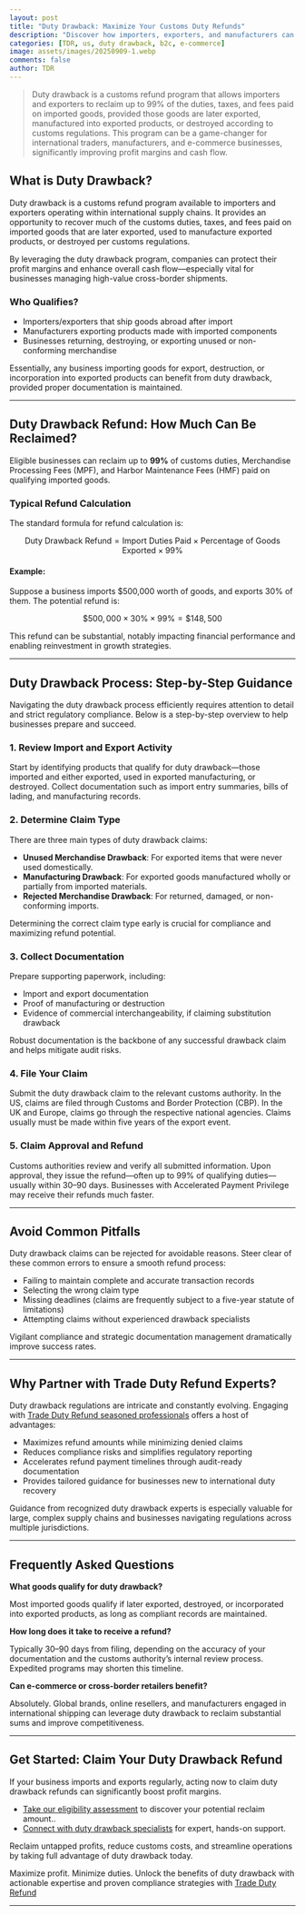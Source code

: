 ```yaml
---
layout: post
title: "Duty Drawback: Maximize Your Customs Duty Refunds"
description: "Discover how importers, exporters, and manufacturers can reclaim up to 99% of customs duties through the duty drawback program. This comprehensive guide explains the step-by-step process, types of claims, common pitfalls, and the benefits of partnering with experts for duty drawback refunds. Optimize your international trade operations and improve your cash flow by understanding duty drawback eligibility, refund calculations, and compliance strategies."
categories: [TDR, us, duty drawback, b2c, e-commerce]
image: assets/images/20250909-1.webp
comments: false
author: TDR
---
```


> Duty drawback is a customs refund program that allows importers and exporters to reclaim up to 99% of the duties, taxes, and fees paid on imported goods, provided those goods are later exported, manufactured into exported products, or destroyed according to customs regulations. This program can be a game-changer for international traders, manufacturers, and e-commerce businesses, significantly improving profit margins and cash flow.

## What is Duty Drawback?

Duty drawback is a customs refund program available to importers and exporters operating within international supply chains. It provides an opportunity to recover much of the customs duties, taxes, and fees paid on imported goods that are later exported, used to manufacture exported products, or destroyed per customs regulations.

By leveraging the duty drawback program, companies can protect their profit margins and enhance overall cash flow—especially vital for businesses managing high-value cross-border shipments.

### Who Qualifies?

- Importers/exporters that ship goods abroad after import
- Manufacturers exporting products made with imported components
- Businesses returning, destroying, or exporting unused or non-conforming merchandise

Essentially, any business importing goods for export, destruction, or incorporation into exported products can benefit from duty drawback, provided proper documentation is maintained.

---

## Duty Drawback Refund: How Much Can Be Reclaimed?

Eligible businesses can reclaim up to **99%** of customs duties, Merchandise Processing Fees (MPF), and Harbor Maintenance Fees (HMF) paid on qualifying imported goods.

### Typical Refund Calculation

The standard formula for refund calculation is:

$$
\text{Duty Drawback Refund} = \text{Import Duties Paid} \times \text{Percentage of Goods Exported} \times 99\%
$$

#### Example:

Suppose a business imports \$500,000 worth of goods, and exports 30% of them. The potential refund is:

$$
\$500,000 \times 30\% \times 99\% = \$148,500
$$

This refund can be substantial, notably impacting financial performance and enabling reinvestment in growth strategies.

---

## Duty Drawback Process: Step-by-Step Guidance

Navigating the duty drawback process efficiently requires attention to detail and strict regulatory compliance. Below is a step-by-step overview to help businesses prepare and succeed.

### 1. Review Import and Export Activity

Start by identifying products that qualify for duty drawback—those imported and either exported, used in exported manufacturing, or destroyed. Collect documentation such as import entry summaries, bills of lading, and manufacturing records.

### 2. Determine Claim Type

There are three main types of duty drawback claims:

- **Unused Merchandise Drawback**: For exported items that were never used domestically.
- **Manufacturing Drawback**: For exported goods manufactured wholly or partially from imported materials.
- **Rejected Merchandise Drawback**: For returned, damaged, or non-conforming imports.

Determining the correct claim type early is crucial for compliance and maximizing refund potential.

### 3. Collect Documentation

Prepare supporting paperwork, including:

- Import and export documentation
- Proof of manufacturing or destruction
- Evidence of commercial interchangeability, if claiming substitution drawback

Robust documentation is the backbone of any successful drawback claim and helps mitigate audit risks.

### 4. File Your Claim

Submit the duty drawback claim to the relevant customs authority. In the US, claims are filed through Customs and Border Protection (CBP). In the UK and Europe, claims go through the respective national agencies. Claims usually must be made within five years of the export event.

### 5. Claim Approval and Refund

Customs authorities review and verify all submitted information. Upon approval, they issue the refund—often up to 99% of qualifying duties—usually within 30–90 days. Businesses with Accelerated Payment Privilege may receive their refunds much faster.

---

## Avoid Common Pitfalls

Duty drawback claims can be rejected for avoidable reasons. Steer clear of these common errors to ensure a smooth refund process:

- Failing to maintain complete and accurate transaction records
- Selecting the wrong claim type
- Missing deadlines (claims are frequently subject to a five-year statute of limitations)
- Attempting claims without experienced drawback specialists

Vigilant compliance and strategic documentation management dramatically improve success rates.

---

## Why Partner with Trade Duty Refund Experts?

Duty drawback regulations are intricate and constantly evolving. Engaging with [Trade Duty Refund seasoned professionals](https://tradedutyrefund.com/our-team-of-International-trade-experts.html?utm_source=Blog&utm_medium=Post&utm_campaign=20250909Article) offers a host of advantages:

- Maximizes refund amounts while minimizing denied claims
- Reduces compliance risks and simplifies regulatory reporting
- Accelerates refund payment timelines through audit-ready documentation
- Provides tailored guidance for businesses new to international duty recovery

Guidance from recognized duty drawback experts is especially valuable for large, complex supply chains and businesses navigating regulations across multiple jurisdictions.

---

## Frequently Asked Questions

**What goods qualify for duty drawback?**

Most imported goods qualify if later exported, destroyed, or incorporated into exported products, as long as compliant records are maintained.

**How long does it take to receive a refund?**

Typically 30–90 days from filing, depending on the accuracy of your documentation and the customs authority’s internal review process. Expedited programs may shorten this timeline.

**Can e-commerce or cross-border retailers benefit?**

Absolutely. Global brands, online resellers, and manufacturers engaged in international shipping can leverage duty drawback to reclaim substantial sums and improve competitiveness.

---

## Get Started: Claim Your Duty Drawback Refund

If your business imports and exports regularly, acting now to claim duty drawback refunds can significantly boost profit margins.

- [Take our eligibility assessment](https://tradedutyrefund.com/duty-refund-questionnaire-main-page.html?utm_source=Blog&utm_medium=Post&utm_campaign=20250909Article) to discover your potential reclaim amount..
- [Connect with duty drawback specialists](https://tradedutyrefund.com/contact-us.html?utm_source=Blog&utm_medium=Post&utm_campaign=20250909Article) for expert, hands-on support.

Reclaim untapped profits, reduce customs costs, and streamline operations by taking full advantage of duty drawback today.

Maximize profit. Minimize duties. Unlock the benefits of duty drawback with actionable expertise and proven compliance strategies with [Trade Duty Refund](https://tradedutyrefund.com?utm_source=Blog&utm_medium=Post&utm_campaign=20250909Article)

---
